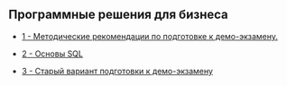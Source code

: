 ## Программные решения для бизнеса

* [1 - Методические рекомендации по подготовке к демо-экзамену.](articles/demo_toc.md)

* [2 - Основы SQL](./articles/sql_for_beginner.md)

* [3 - Старый вариант подготовки к демо-экзамену](articles/task.md)
